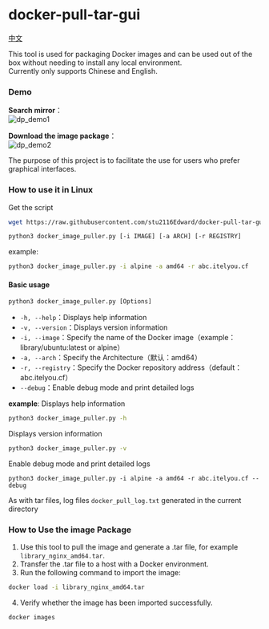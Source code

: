 # docker-pull-tar-gui

[中文](https://github.com/stu2116Edward/docker-pull-tar-gui/blob/main/README.zh-CN.md#%E5%A6%82%E4%BD%95%E4%BD%BF%E7%94%A8%E9%95%9C%E5%83%8F%E5%8C%85)  

This tool is used for packaging Docker images and can be used out of the box without needing to install any local environment.  
Currently only supports Chinese and English.


### Demo  
**Search mirror**：  
![dp_demo1](https://github.com/user-attachments/assets/6d907bb9-bbee-4197-a3b5-dfd9358abf9d)  

**Download the image package**：  
![dp_demo2](https://github.com/user-attachments/assets/fc998a5d-7671-449c-a2d1-5ad6249eca62)  

The purpose of this project is to facilitate the use for users who prefer graphical interfaces.


### How to use it in Linux
Get the script
```bash
wget https://raw.githubusercontent.com/stu2116Edward/docker-pull-tar-gui/refs/heads/main/docker_image_puller.py
```
```bash
python3 docker_image_puller.py [-i IMAGE] [-a ARCH] [-r REGISTRY]
```
example:
```bash
python3 docker_image_puller.py -i alpine -a amd64 -r abc.itelyou.cf
```
#### Basic usage
```
python3 docker_image_puller.py [Options]
```
- `-h, --help`：Displays help information
- `-v, --version`：Displays version information
- `-i, --image`：Specify the name of the Docker image（example：library/ubuntu:latest or alpine）
- `-a, --arch`：Specify the Architecture（默认：amd64）
- `-r, --registry`：Specify the Docker repository address（default：abc.itelyou.cf）
- `--debug`：Enable debug mode and print detailed logs

**example**:
Displays help information
```bash
python3 docker_image_puller.py -h
```
Displays version information
```bash
python3 docker_image_puller.py -v
```
Enable debug mode and print detailed logs
```
python3 docker_image_puller.py -i alpine -a amd64 -r abc.itelyou.cf --debug
```
As with tar files, log files `docker_pull_log.txt` generated in the current directory

### How to Use the image Package

1. Use this tool to pull the image and generate a .tar file, for example `library_nginx_amd64.tar`.  
2. Transfer the .tar file to a host with a Docker environment.
3. Run the following command to import the image:
```bash
docker load -i library_nginx_amd64.tar
```
4. Verify whether the image has been imported successfully.
```bash
docker images
```
